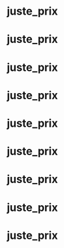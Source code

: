# juste_prix
# juste_prix
# juste_prix
# juste_prix
# juste_prix
# juste_prix
# juste_prix
# juste_prix
# juste_prix
